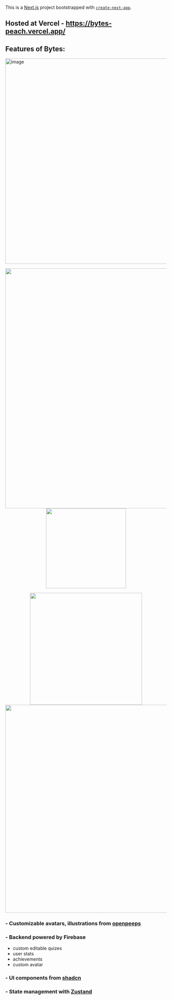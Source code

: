 This is a [Next.js](https://nextjs.org/) project bootstrapped with [`create-next-app`](https://github.com/vercel/next.js/tree/canary/packages/create-next-app).
## Hosted at Vercel - https://bytes-peach.vercel.app/

## Features of Bytes:

<img width="1362" height="642" alt="image" src="https://github.com/user-attachments/assets/c4651285-9b99-4c34-941c-414d6e219df0" />
<p align="center">
  <img src="https://github.com/user-attachments/assets/a952cf64-4ea3-4695-a839-95319495c012" width="750" />
  <img src="https://github.com/user-attachments/assets/beac32cb-77da-4103-ab66-04fa4b16b380" width="250" />
</p>
<p align="center">
  <img src="https://github.com/user-attachments/assets/eca1a0f2-fd7c-43f0-b8c2-8b0afd7b442b" width="350" />
  <img src="https://github.com/user-attachments/assets/cb01bf21-4df2-4472-b582-165db7b158e9" width="650" />
</p>


### - Customizable avatars, illustrations from [openpeeps](https://www.openpeeps.com/)

### - Backend powered by Firebase
  - custom editable quizes
  - user stats
  - achievements
  - custom avatar

### - UI components from [shadcn](https://ui.shadcn.com/)

### - State management with [Zustand](https://zustand-demo.pmnd.rs/)

